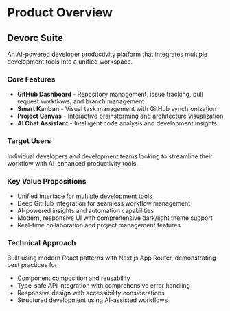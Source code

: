 # Product Overview

## Devorc Suite

An AI-powered developer productivity platform that integrates multiple development tools into a unified workspace.

### Core Features

- **GitHub Dashboard** - Repository management, issue tracking, pull request workflows, and branch management
- **Smart Kanban** - Visual task management with GitHub synchronization
- **Project Canvas** - Interactive brainstorming and architecture visualization  
- **AI Chat Assistant** - Intelligent code analysis and development insights

### Target Users

Individual developers and development teams looking to streamline their workflow with AI-enhanced productivity tools.

### Key Value Propositions

- Unified interface for multiple development tools
- Deep GitHub integration for seamless workflow management
- AI-powered insights and automation capabilities
- Modern, responsive UI with comprehensive dark/light theme support
- Real-time collaboration and project management features

### Technical Approach

Built using modern React patterns with Next.js App Router, demonstrating best practices for:
- Component composition and reusability
- Type-safe API integration with comprehensive error handling
- Responsive design with accessibility considerations
- Structured development using AI-assisted workflows